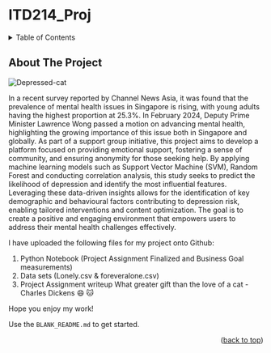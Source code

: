# ITD214_Proj

<!-- TABLE OF CONTENTS -->
<details>
  <summary>Table of Contents</summary>
  <ol>
    <li>
      <a href="#about-the-project">About The Project</a>
      <ul>
        <li><a href="#About the Assignment">About the Assignment</a></li>
      </ul>
    </li>
    <li>
      <a href="#Data Sets">Data Sets</a>
      <ul>
        <li><a href="#Project Python File">Project Python File</a></li>
        <li><a href="#Business Goal Python File">Business Goal Python File</a></li>
      </ul>
    </li>
    <li><a href="#contact">Contact</a></li>
  </ol>
</details>

## About The Project

![Depressed-cat](https://github.com/user-attachments/assets/19cff71e-1c2f-4730-9c33-c80c48c6c19f)

In a recent survey reported by Channel News Asia, it was found that the prevalence of mental health issues in Singapore is rising, with young adults having the highest proportion at 25.3%. In February 2024, Deputy Prime Minister Lawrence Wong passed a motion on advancing mental health, highlighting the growing importance of this issue both in Singapore and globally.
As part of a support group initiative, this project aims to develop a platform focused on providing emotional support, fostering a sense of community, and ensuring anonymity for those seeking help. By applying machine learning models such as Support Vector Machine (SVM), Random Forest and conducting correlation analysis, this study seeks to predict the likelihood of depression and identify the most influential features. 
Leveraging these data-driven insights allows for the identification of key demographic and behavioural factors contributing to depression risk, enabling tailored interventions and content optimization. The goal is to create a positive and engaging environment that empowers users to address their mental health challenges effectively.

I have uploaded the following files for my project onto Github:
1) Python Notebook (Project Assignment Finalized and Business Goal measurements)
2) Data sets (Lonely.csv & foreveralone.csv)
3) Project Assignment writeup
What greater gift than the love of a cat - Charles Dickens :smile: 🐱

Hope you enjoy my work!

Use the `BLANK_README.md` to get started.

<p align="right">(<a href="#readme-top">back to top</a>)</p>

